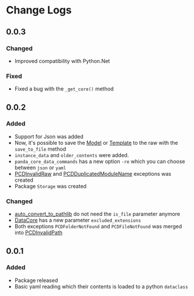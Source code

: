 # Change Logs

## 0.0.3
### Changed
- Improved compatibility with Python.Net

### Fixed
- Fixed a bug with the `_get_core()` method

## 0.0.2
### Added
- Support for Json was added
- Now, it's possible to save the [Model](https://pandacoredata.readthedocs.io/en/latest/api/data_type.html#panda_core_data.model.Model) or [Template](https://pandacoredata.readthedocs.io/en/latest/api/data_type.html#panda_core_data.model.Template) to the raw with the `save_to_file` method
- `instance_data` and `older_contents` were added.
- `panda_core_data_commands` has a new option `-re` which you can choose between `json` or `yaml`
- [PCDInvalidRaw](https://pandacoredata.readthedocs.io/en/latest/api/custom_exceptions.html#panda_core_data.custom_exceptions.PCDInvalidRaw) and [PCDDuplicatedModuleName](https://pandacoredata.readthedocs.io/en/latest/api/custom_exceptions.html#panda_core_data.custom_exceptions.PCDDuplicatedModuleName) exceptions was created
- Package `Storage` was created

### Changed
- [auto_convert_to_pathlib](https://pandacoredata.readthedocs.io/en/latest/api/storage.html#panda_core_data.storages.auto_convert_to_pathlib) do not need the `is_file` parameter anymore
- [DataCore](https://pandacoredata.readthedocs.io/en/latest/api/core_data.html#panda_core_data.DataCore) has a new parameter `excluded_extensions`
- Both exceptions `PCDFolderNotFound` and `PCDFileNotFound` was merged into [PCDInvalidPath](https://pandacoredata.readthedocs.io/en/latest/api/custom_exceptions.html#panda_core_data.custom_exceptions.PCDInvalidPath)

## 0.0.1
### Added
- Package released
- Basic yaml reading which their contents is loaded to a python `dataclass`
